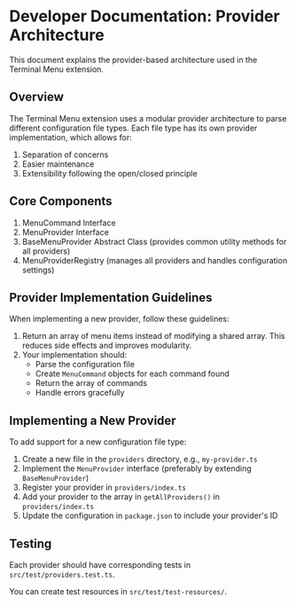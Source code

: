 # Developer Documentation: Provider Architecture

This document explains the provider-based architecture used in the Terminal Menu extension.

## Overview

The Terminal Menu extension uses a modular provider architecture to parse different configuration file types. Each file type has its own provider implementation, which allows for:

1. Separation of concerns
2. Easier maintenance
3. Extensibility following the open/closed principle

## Core Components

1. MenuCommand Interface
2. MenuProvider Interface
3. BaseMenuProvider Abstract Class (provides common utility methods for all providers)
4. MenuProviderRegistry (manages all providers and handles configuration settings)

## Provider Implementation Guidelines

When implementing a new provider, follow these guidelines:

1. Return an array of menu items instead of modifying a shared array. This reduces side effects and improves modularity.
2. Your implementation should:
   - Parse the configuration file
   - Create `MenuCommand` objects for each command found
   - Return the array of commands
   - Handle errors gracefully

## Implementing a New Provider

To add support for a new configuration file type:

1. Create a new file in the `providers` directory, e.g., `my-provider.ts`
2. Implement the `MenuProvider` interface (preferably by extending `BaseMenuProvider`)
3. Register your provider in `providers/index.ts`
4. Add your provider to the array in `getAllProviders()` in `providers/index.ts`
5. Update the configuration in `package.json` to include your provider's ID

## Testing

Each provider should have corresponding tests in `src/test/providers.test.ts`.

You can create test resources in `src/test/test-resources/`.
